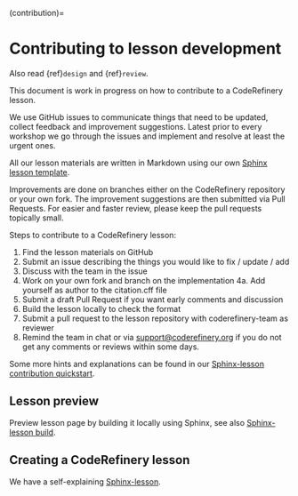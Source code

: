 (contribution)= 

# Contributing to lesson development 

Also read {ref}`design` and {ref}`review`. 

This document is work in progress on how to contribute to a CodeRefinery lesson. 

We use GitHub issues to communicate things that need to be updated, collect feedback and improvement suggestions. 
Latest prior to every workshop we go through the issues and implement and resolve at least the urgent ones. 

All our lesson materials are written in Markdown using our own [Sphinx lesson template](https://github.com/coderefinery/sphinx-lesson-template).

Improvements are done on branches either on the CodeRefinery repository or your own fork. The improvement suggestions are then submitted via Pull Requests.
For easier and faster review, please keep the pull requests topically small. 

Steps to contribute to a CodeRefinery lesson: 

1. Find the lesson materials on GitHub
2. Submit an issue describing the things you would like to fix / update / add
3. Discuss with the team in the issue
4. Work on your own fork and branch on the implementation
4a. Add yourself as author to the citation.cff file
5. Submit a draft Pull Request if you want early comments and discussion
6. Build the lesson locally to check the format
6. Submit a pull request to the lesson repository with coderefinery-team as reviewer
7. Remind the team in chat or via support@coderefinery.org if you do not get any comments or reviews within some days. 

Some more hints and explanations can be found in our [Sphinx-lesson contribution quickstart](https://coderefinery.github.io/sphinx-lesson/contributing-to-a-lesson/).

## Lesson preview

Preview lesson page by building it locally using Sphinx, see also [Sphinx-lesson build](https://coderefinery.github.io/sphinx-lesson/building/).

## Creating a CodeRefinery lesson

We have a self-explaining [Sphinx-lesson](https://coderefinery.github.io/sphinx-lesson/). 
